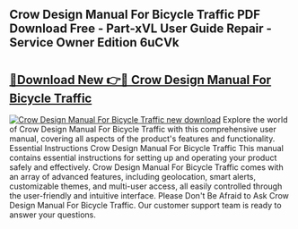 ## Crow Design Manual For Bicycle Traffic PDF Download Free - Part-xVL User Guide Repair - Service Owner Edition 6uCVk

# <h2><a href="http://bc44011.oget.top/?id=Crow+Design+Manual+For+Bicycle+Traffic">🔗Download New 👉🔴 Crow Design Manual For Bicycle Traffic</a></h2>

[![Crow Design Manual For Bicycle Traffic new download](https://i.imgur.com/5g1atiW.png)](http://bc44011.oget.top/?id=Crow+Design+Manual+For+Bicycle+Traffic)
Explore the world of Crow Design Manual For Bicycle Traffic with this comprehensive user manual, covering all aspects of the product's features and functionality. Essential Instructions Crow Design Manual For Bicycle Traffic This manual contains essential instructions for setting up and operating your product safely and effectively. Crow Design Manual For Bicycle Traffic comes with an array of advanced features, including geolocation, smart alerts, customizable themes, and multi-user access, all easily controlled through the user-friendly and intuitive interface. Please Don't Be Afraid to Ask Crow Design Manual For Bicycle Traffic. Our customer support team is ready to answer your questions.
